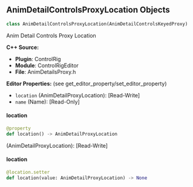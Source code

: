 ## AnimDetailControlsProxyLocation Objects

```python
class AnimDetailControlsProxyLocation(AnimDetailControlsKeyedProxy)
```

Anim Detail Controls Proxy Location

**C++ Source:**

- **Plugin**: ControlRig
- **Module**: ControlRigEditor
- **File**: AnimDetailsProxy.h

**Editor Properties:** (see get_editor_property/set_editor_property)

- ``location`` (AnimDetailProxyLocation):  [Read-Write]
- ``name`` (Name):  [Read-Only]

<a id="unreal.AnimDetailControlsProxyLocation.location"></a>

#### location

```python
@property
def location() -> AnimDetailProxyLocation
```

(AnimDetailProxyLocation):  [Read-Write]

<a id="unreal.AnimDetailControlsProxyLocation.location"></a>

#### location

```python
@location.setter
def location(value: AnimDetailProxyLocation) -> None
```

<a id="unreal.AnimDetailControlsProxyRotation"></a>